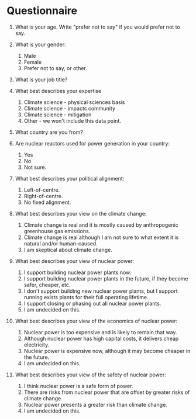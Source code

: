 # Questionnaire

1. What is your age. Write "prefer not to say" if you would prefer not to say.

1. What is your gender:

    1. Male
    1. Female
    1. Prefer not to say, or other.

1. What is your job title?

1. What best describes your expertise

    1. Climate science - physical sciences basis
    1. Climate science - impacts community
    1. Climate science - mitigation
    1. Other - we won't include this data point.

1. What country are you from?

1. Are nuclear reactors used for power generation in your country:

    1. Yes
    1. No
    1. Not sure.

1. What best describes your political alignment:

    1. Left-of-centre.
    1. Right-of-centre.
    1. No fixed alignment.

1. What best describes your view on the climate change:

    1. Climate change is real and it is mostly caused by anthropogenic greenhouse gas emissions.
    1. Climate change is real although I am not sure to what extent it is natural and/or human-caused.
    1. I am skeptical about climate change.

1. What best describes your view of nuclear power:

    1. I support building nuclear power plants now.
    1. I support building nuclear power plants in the future, if they become safer, cheaper, etc.
    1. I don't support building new nuclear power plants, but I support running exists plants for their full operating lifetime.
    1. I support closing or phasing out all nuclear power plants.
    1. I am undecided on this.

1. What best describes your view of the economics of nuclear power:

    1. Nuclear power is too expensive and is likely to remain that way.
    1. Although nuclear power has high capital costs, it delivers cheap electricity.
    1. Nuclear power is expensive now, although it may become cheaper in the future.
    1. I am undecided on this.

1. What best describes your view of the safety of nuclear power:

    1. I think nuclear power is a safe form of power.
    1. There are risks from nuclear power that are offset by greater risks of climate change.
    1. Nuclear power presents a greater risk than climate change.
    1. I am undecided on this.
